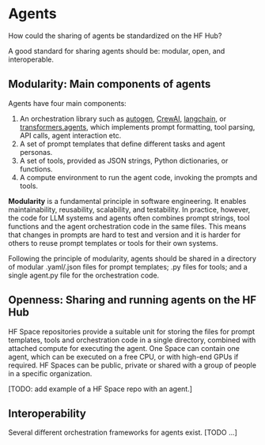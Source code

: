 # Agents

How could the sharing of agents be standardized on the HF Hub?

A good standard for sharing agents should be: modular, open, and interoperable. 

## Modularity: Main components of agents
Agents have four main components:

1. An orchestration library such as [autogen](https://github.com/microsoft/autogen), [CrewAI](https://github.com/crewAIInc/crewAI), [langchain](https://github.com/langchain-ai/langchain), or [transformers.agents](https://huggingface.co/docs/transformers/en/agents), which implements prompt formatting, tool parsing, API calls, agent interaction etc.
2. A set of prompt templates that define different tasks and agent personas.
3. A set of tools, provided as JSON strings, Python dictionaries, or functions.
4. A compute environment to run the agent code, invoking the prompts and tools.

**Modularity** is a fundamental principle in software engineering. It enables maintainability, reusability, scalability, and testability. In practice, however, the code for LLM systems and agents often combines prompt strings, tool functions and the agent orchestration code in the same files. This means that changes in prompts are hard to test and version and it is harder for others to reuse prompt templates or tools for their own systems. 

Following the principle of modularity, agents should be shared in a directory of modular .yaml/.json files for prompt templates; .py files for tools; and a single agent.py file for the orchestration code. 


## Openness: Sharing and running agents on the HF Hub

HF Space repositories provide a suitable unit for storing the files for prompt templates, tools and orchestration code in a single directory, combined with attached compute for executing the agent. One Space can contain one agent, which can be executed on a free CPU, or with high-end GPUs if required. HF Spaces can be public, private or shared with a group of people in a specific organization.

[TODO: add example of a HF Space repo with an agent.]


## Interoperability

Several different orchestration frameworks for agents exist. [TODO ...]


<!-- 
1. Example: Agent Model Repo
    - (maybe:) OAI MLEBench Agents/Dataset: https://github.com/openai/mle-bench (Seems like no nice tabular dataset provided.)
    - Or Aymeric's GAIA prompts
-->
